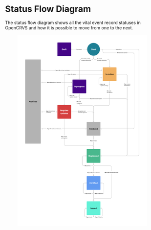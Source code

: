 # Status Flow Diagram

The status flow diagram shows all the vital event record statuses in OpenCRVS and how it is possible to move from one to the next.&#x20;

<figure><img src="../.gitbook/assets/Status WorkFlow2.png" alt=""><figcaption></figcaption></figure>
